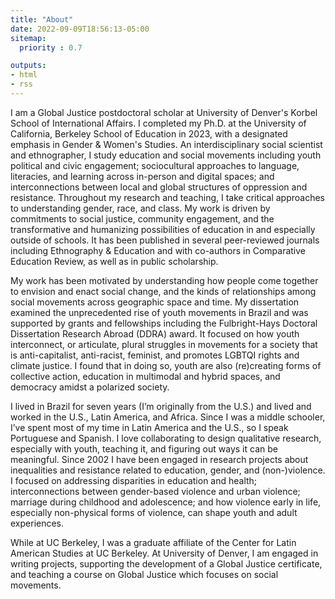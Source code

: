 ```yaml
---
title: "About"
date: 2022-09-09T18:56:13-05:00
sitemap:
  priority : 0.7

outputs:
- html
- rss
---
```


I am a Global Justice postdoctoral scholar at University of Denver's Korbel School of International Affairs. I completed my Ph.D. at the University of California, Berkeley School of Education in 2023, with a designated emphasis in Gender & Women's Studies. An interdisciplinary social scientist and ethnographer, I study education and social movements including youth political and civic engagement; sociocultural approaches to language, literacies, and learning across in-person and digital spaces; and interconnections between local and global structures of oppression and resistance. Throughout my research and teaching, I take critical approaches to understanding gender, race, and class. My work is driven by commitments to social justice, community engagement, and the transformative and humanizing possibilities of education in and especially outside of schools. It has been published in several peer-reviewed journals including Ethnography & Education and with co-authors in Comparative Education Review, as well as in public scholarship.

My work has been motivated by understanding how people come together to envision and enact social change, and the kinds of relationships among social movements across geographic space and time. My dissertation examined the unprecedented rise of youth movements in Brazil and was supported by grants and fellowships including the Fulbright-Hays Doctoral Dissertation Research Abroad (DDRA) award. It focused on how youth interconnect, or articulate, plural struggles in movements for a society that is anti-capitalist, anti-racist, feminist, and promotes LGBTQI rights and climate justice. I found that in doing so, youth are also (re)creating forms of collective action, education in multimodal and hybrid spaces, and democracy amidst a polarized society.

I lived in Brazil for seven years (I’m originally from the U.S.) and lived and worked in the U.S., Latin America, and Africa. Since I was a middle schooler, I’ve spent most of my time in Latin America and the U.S., so I speak Portuguese and Spanish. I love collaborating to design qualitative research, especially with youth, teaching it, and figuring out ways it can be meaningful. Since 2002 I have been engaged in research projects about inequalities and resistance related to education, gender, and (non-)violence. I focused on addressing disparities in education and health; interconnections between gender-based violence and urban violence; marriage during childhood and adolescence; and how violence early in life, especially non-physical forms of violence, can shape youth and adult experiences. 

While at UC Berkeley, I was a graduate affiliate of the Center for Latin American Studies at UC Berkeley. At University of Denver, I am engaged in writing projects, supporting the development of a Global Justice certificate, and teaching a course on Global Justice which focuses on social movements.





